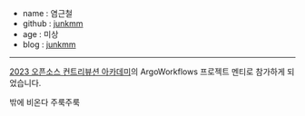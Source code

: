 - name : 염근철
- github : [junkmm](https://github.com/junkmm)
- age : 미상
- blog : [junkmm](https://junkmm.tistory.com/)

---
[2023 오픈소스 컨트리뷰션 아카데미](https://www.oss.kr/ossca_23_projects/show/f0db6627-fba2-40e3-ac42-9e9acd00340f)의 ArgoWorkflows 프로젝트 멘티로 참가하게 되었습니다.

밖에 비온다 주룩주룩
